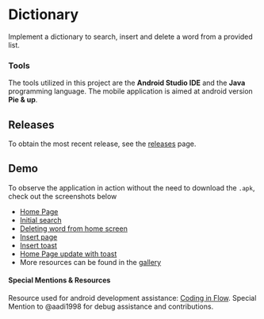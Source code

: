 # Dictionary
Implement a dictionary to search, insert and delete a word from a provided list.

### Tools
The tools utilized in this project are the **Android Studio IDE** and the **Java** programming language. The mobile application is aimed at android version **Pie & up**.

## Releases
To obtain the most recent release, see the [releases](https://github.com/tiwaojo/Dictionary/releases) page.
## Demo
To observe the application in action without the need to download the `.apk`, check out the screenshots below
- [Home Page](misc/img/Screenshot_20210227_182621.png)
- [Initial search](misc/img/Screenshot_20210227_182650.png)
- [Deleting word from home screen](misc/img/Screenshot_20210227_014423.png)
- [Insert page](misc/img/Screenshot_20210227_183102.png)
- [Insert toast](misc/img/Screenshot_20210227_183107.png)
- [Home Page update with toast](misc/img/Screenshot_20210227_183150.png)
- More resources can be found in the [gallery](https://github.com/tiwaojo/Dictionary/tree/master/misc/gallery)

#### Special Mentions & Resources
Resource used for android development assistance: [Coding in Flow](https://www.youtube.com/channel/UC_Fh8kvtkVPkeihBs42jGcA).
Special Mention to @aadi1998 for debug assistance and contributions.
